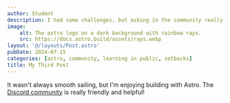 ```yaml
---
author: Student
description: I had some challenges, but asking in the community really helped!
image:
    alt: The astro logo on a dark background with rainbow rays.
    src: https://docs.astro.build/assets/rays.webp
layout: '@/layouts/Post.astro'
pubDate: 2024-07-15
categories: [astro, community, learning in public, setbacks]
title: My Third Post
---
```


It wasn't always smooth sailing, but I'm enjoying building with Astro. The [Discord community](https://astro.build/chat) is really friendly and helpful!
